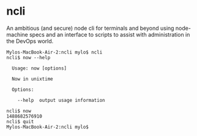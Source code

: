 # ncli
An ambitious (and secure) node cli for terminals and beyond using node-machine specs and an interface to scripts to assist with administration in the DevOps world.

```
Mylos-MacBook-Air-2:ncli mylo$ ncli
ncli$ now --help

  Usage: now [options]

  Now in unixtime

  Options:

    --help  output usage information

ncli$ now
1488682576910
ncli$ quit
Mylos-MacBook-Air-2:ncli mylo$
```
